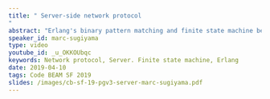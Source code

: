 ```yaml
---
title: " Server-side network protocol
"
abstract: "Erlang's binary pattern matching and finite state machine behaviours make it easy to write network server protocol handlers. At Datometry, we added our own ODBC-driver and corresponding server-side protocol handler to allow our customers to replace ODBC drivers from their previous database vendor. We used Postgres v3 as a starting point. To better understand the protocol, we created a simple server using gen_statem. We'll cover the motivation for building our designing our own network protocol, and the design and implementation details of our prototype server."
speaker_id: marc-sugiyama
type: video
youtube_id: _u_OKKOUbqc
keywords: Network protocol, Server. Finite state machine, Erlang
date: 2019-04-10
tags: Code BEAM SF 2019
slides: /images/cb-sf-19-pgv3-server-marc-sugiyama.pdf
---
```


